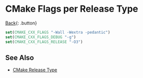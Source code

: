 # CMake Flags per Release Type

[Back](../buildtools.md){: .button}

```cmake
set(CMAKE_CXX_FLAGS "-Wall -Wextra -pedantic")
set(CMAKE_CXX_FLAGS_DEBUG "-g")
set(CMAKE_CXX_FLAGS_RELEASE "-O3")
```

## See Also

- [CMake Release Type](./cmake-release-type.md)
